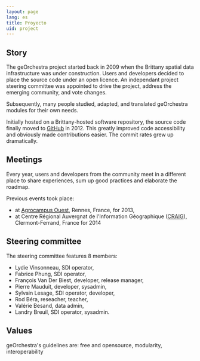 ```yaml
---
layout: page
lang: es
title: Proyecto
uid: project
---
```


## Story

The geOrchestra project started back in 2009 when the Brittany spatial data infrastructure was under construction. Users and developers decided to place the source code under an open licence. An independant project steering committee was appointed to drive the project, address the emerging community, and vote changes.

Subsequently, many people studied, adapted, and translated geOrchestra modules for their own needs.

Initially hosted on a Brittany-hosted software repository, the source code finally moved to [GitHub](https://github.com/georchestra) in 2012. This greatly improved code accessibility and obviously made contributions easier. The commit rates grew up dramatically.

## Meetings

Every year, users and developers from the community meet in a different place to share experiences, sum up good practices and elaborate the roadmap. 

Previous events took place:

 * at [Agrocampus Ouest](http://www.agrocampus-ouest.fr/), Rennes, France, for 2013,
 * at Centre Régional Auvergnat de l'Information Géographique ([CRAIG](http://craig.fr/)), Clermont-Ferrand, France for 2014


## Steering committee

The steering committee features 8 members:

 * Lydie Vinsonneau, SDI operator,
 * Fabrice Phung, SDI operator,
 * François Van Der Biest, developer, release manager,
 * Pierre Mauduit, developer, sysadmin,
 * Sylvain Lesage, SDI operator, developer,
 * Rod Béra, reseacher, teacher,
 * Valérie Besand, data admin,
 * Landry Breuil, SDI operator, sysadmin.

## Values

geOrchestra's guidelines are: free and opensource, modularity, interoperability
